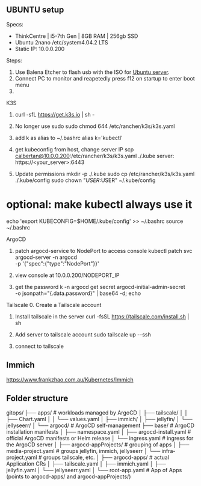 ## UBUNTU setup

Specs:
- ThinkCentre | i5-7th Gen | 8GB RAM | 256gb SSD
- Ubuntu 2nano /etc/system4.04.2 LTS
- Static IP: 10.0.0.200

Steps:
1. Use Balena Etcher to flash usb with the ISO for [Ubuntu server](https://ubuntu.com/download/server).
2. Connect PC to monitor and reapetedly press f12 on startup to enter boot menu
3. 


K3S
1. curl -sfL https://get.k3s.io | sh -

2. No longer use sudo
sudo chmod 644 /etc/rancher/k3s/k3s.yaml

3. add k as alias to ~/.bashrc
alias k='kubectl'

4. get kubeconfig from host, change server IP
scp calbertan@10.0.0.200:/etc/rancher/k3s/k3s.yaml ./.kube
server: https://<your_server>:6443

5. Update permissions
mkdir -p ./.kube
sudo cp /etc/rancher/k3s/k3s.yaml ./.kube/config
sudo chown "$USER:$USER" ~/.kube/config
# optional: make kubectl always use it
echo 'export KUBECONFIG=$HOME/.kube/config' >> ~/.bashrc
source ~/.bashrc


ArgoCD
1. patch argocd-service to NodePort to access console
kubectl patch svc argocd-server -n argocd \
  -p '{"spec":{"type":"NodePort"}}'

2. view console at 10.0.0.200/NODEPORT_IP

3. get the password
k -n argocd get secret argocd-initial-admin-secret \
  -o jsonpath="{.data.password}" | base64 -d; echo 

Tailscale
0. Create a Tailscale account

1. Install tailscale in the server
curl -fsSL https://tailscale.com/install.sh | sh

2. Add server to tailscale account
sudo tailscale up --ssh

3. connect to tailscale


## Immich
https://www.frankzhao.com.au/Kubernetes/Immich


## Folder structure
gitops/
├── apps/                       # workloads managed by ArgoCD
│   ├── tailscale/
│   │   ├── Chart.yaml
│   │   └── values.yaml
│   ├── immich/
│   ├── jellyfin/
│   └── jellyseerr/
│
└── argocd/                     # ArgoCD self-management
    ├── base/                   # ArgoCD installation manifests
    │   ├── namespace.yaml
    │   ├── argocd-install.yaml   # official ArgoCD manifests or Helm release
    │   └── ingress.yaml          # ingress for the ArgoCD server
    │
    ├── argocd-appProjects/     # grouping of apps
    │   ├── media-project.yaml   # groups jellyfin, immich, jellyseerr
    │   └── infra-project.yaml   # groups tailscale, etc.
    │
    ├── argocd-apps/            # actual Application CRs
    │   ├── tailscale.yaml
    │   ├── immich.yaml
    │   ├── jellyfin.yaml
    │   └── jellyseerr.yaml
    │
    └── root-app.yaml           # App of Apps (points to argocd-apps/ and argocd-appProjects/)


